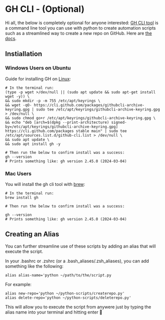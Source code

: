 # GH CLI - (Optional)
Hi all, the below is completely optional for anyone interested:
[GH CLI tool](https://cli.github.com/) is a command line tool you can use with python to create automation scripts such as a streamlined way to create a new repo on GitHub.  Here are [the docs](https://cli.github.com/manual/).

## Instiallation

### Windows Users on Ubuntu
Guide for installing GH on [Linux](https://github.com/cli/cli/blob/trunk/docs/install_linux.md):
```shell
# In the terminal run:
(type -p wget >/dev/null || (sudo apt update && sudo apt-get install wget -y)) \
&& sudo mkdir -p -m 755 /etc/apt/keyrings \
&& wget -qO- https://cli.github.com/packages/githubcli-archive-keyring.gpg | sudo tee /etc/apt/keyrings/githubcli-archive-keyring.gpg > /dev/null \
&& sudo chmod go+r /etc/apt/keyrings/githubcli-archive-keyring.gpg \
&& echo "deb [arch=$(dpkg --print-architecture) signed-by=/etc/apt/keyrings/githubcli-archive-keyring.gpg] https://cli.github.com/packages stable main" | sudo tee /etc/apt/sources.list.d/github-cli.list > /dev/null \
&& sudo apt update \
&& sudo apt install gh -y

# Then run the below to confirm install was a success:
gh --version
# Prints something like: gh version 2.45.0 (2024-03-04)
```
### Mac Users
You will install the gh cli tool with [brew](https://github.com/cli/cli?tab=readme-ov-file#macos):
```shell
# In the terminal run:
brew install gh

# Then run the below to confirm install was a success:

gh --version
# Prints something like: gh version 2.45.0 (2024-03-04)
```

## Creating an Alias
You can further streamline use of these scripts by adding an alias that will execute the script.

In your .bashrc or .zshrc (or a .bash_aliases/.zsh_aliases), you can add something like the following:

`alias alias-name='python ~/path/to/the/script.py`

For example:

```shell
alias new-repo='python ~/python-scripts/createrepo.py'
alias delete-repo='python ~/python-scripts/deleterepo.py'
```

This will allow you to execute the script from anywere just by typing the alias name into your terminal and hitting enter 🎉
